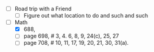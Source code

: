 - [ ] Road trip with a Friend
	- [ ] Figure out what location to do and such and such
- [ ] Math
	- [x] 688,
	- [ ] page 698, # 3, 4. 6, 8, 9, 24(c), 25, 27
	- [ ] page 708, # 10, 11, 17, 19, 20, 21, 30, 31(a).
